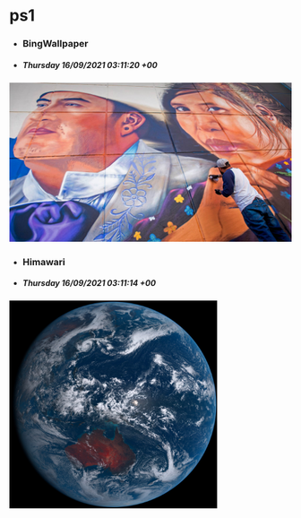 # ps1

- ### BingWallpaper
- ##### Thursday 16/09/2021 03:11:20 +00
<img src="BingWallpaper/latest.jpg" width="700" height="auto" title="👉  BingWallpaper  👈">


- ### Himawari 
- ##### Thursday 16/09/2021 03:11:14 +00
<img src="Himawari/latest.jpg" width="auto" height="371" title="👉  Himawari  👈">






